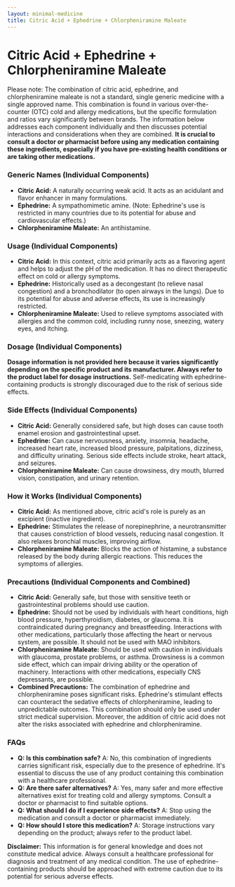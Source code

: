 ```yaml
---
layout: minimal-medicine
title: Citric Acid + Ephedrine + Chlorpheniramine Maleate
---
```


# Citric Acid + Ephedrine + Chlorpheniramine Maleate
Please note:  The combination of citric acid, ephedrine, and chlorpheniramine maleate is not a standard, single generic medicine with a single approved name.  This combination is found in various over-the-counter (OTC) cold and allergy medications, but the specific formulation and ratios vary significantly between brands.  The information below addresses each component individually and then discusses potential interactions and considerations when they are combined.  **It is crucial to consult a doctor or pharmacist before using any medication containing these ingredients, especially if you have pre-existing health conditions or are taking other medications.**

### Generic Names (Individual Components)

* **Citric Acid:**  A naturally occurring weak acid.  It acts as an acidulant and flavor enhancer in many formulations.
* **Ephedrine:** A sympathomimetic amine. (Note: Ephedrine's use is restricted in many countries due to its potential for abuse and cardiovascular effects.)
* **Chlorpheniramine Maleate:** An antihistamine.


### Usage (Individual Components)

* **Citric Acid:**  In this context, citric acid primarily acts as a flavoring agent and helps to adjust the pH of the medication. It has no direct therapeutic effect on cold or allergy symptoms.
* **Ephedrine:** Historically used as a decongestant (to relieve nasal congestion) and a bronchodilator (to open airways in the lungs).  Due to its potential for abuse and adverse effects, its use is increasingly restricted.
* **Chlorpheniramine Maleate:**  Used to relieve symptoms associated with allergies and the common cold, including runny nose, sneezing, watery eyes, and itching.


### Dosage (Individual Components)  

**Dosage information is not provided here because it varies significantly depending on the specific product and its manufacturer.  Always refer to the product label for dosage instructions.**  Self-medicating with ephedrine-containing products is strongly discouraged due to the risk of serious side effects.


### Side Effects (Individual Components)

* **Citric Acid:** Generally considered safe, but high doses can cause tooth enamel erosion and gastrointestinal upset.
* **Ephedrine:**  Can cause nervousness, anxiety, insomnia, headache, increased heart rate, increased blood pressure, palpitations, dizziness, and difficulty urinating.  Serious side effects include stroke, heart attack, and seizures.
* **Chlorpheniramine Maleate:** Can cause drowsiness, dry mouth, blurred vision, constipation, and urinary retention.


### How it Works (Individual Components)

* **Citric Acid:**  As mentioned above, citric acid's role is purely as an excipient (inactive ingredient).
* **Ephedrine:**  Stimulates the release of norepinephrine, a neurotransmitter that causes constriction of blood vessels, reducing nasal congestion. It also relaxes bronchial muscles, improving airflow.
* **Chlorpheniramine Maleate:**  Blocks the action of histamine, a substance released by the body during allergic reactions. This reduces the symptoms of allergies.


### Precautions (Individual Components and Combined)

* **Citric Acid:** Generally safe, but those with sensitive teeth or gastrointestinal problems should use caution.
* **Ephedrine:**  Should not be used by individuals with heart conditions, high blood pressure, hyperthyroidism, diabetes, or glaucoma.  It is contraindicated during pregnancy and breastfeeding. Interactions with other medications, particularly those affecting the heart or nervous system, are possible. It should not be used with MAO inhibitors.
* **Chlorpheniramine Maleate:** Should be used with caution in individuals with glaucoma, prostate problems, or asthma.  Drowsiness is a common side effect, which can impair driving ability or the operation of machinery. Interactions with other medications, especially CNS depressants, are possible.
* **Combined Precautions:** The combination of ephedrine and chlorpheniramine poses significant risks. Ephedrine's stimulant effects can counteract the sedative effects of chlorpheniramine, leading to unpredictable outcomes.  This combination should only be used under strict medical supervision.  Moreover, the addition of citric acid does not alter the risks associated with ephedrine and chlorpheniramine.

### FAQs

* **Q: Is this combination safe?** A:  No, this combination of ingredients carries significant risk, especially due to the presence of ephedrine.  It's essential to discuss the use of any product containing this combination with a healthcare professional.
* **Q:  Are there safer alternatives?** A: Yes, many safer and more effective alternatives exist for treating cold and allergy symptoms.  Consult a doctor or pharmacist to find suitable options.
* **Q: What should I do if I experience side effects?** A: Stop using the medication and consult a doctor or pharmacist immediately.
* **Q: How should I store this medication?** A:  Storage instructions vary depending on the product; always refer to the product label.



**Disclaimer:** This information is for general knowledge and does not constitute medical advice.  Always consult a healthcare professional for diagnosis and treatment of any medical condition. The use of ephedrine-containing products should be approached with extreme caution due to its potential for serious adverse effects.

